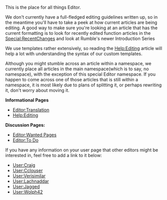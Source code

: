 This is the place for all things Editor.

We don't currently have a full-fledged editing guidelines written up, so
in the meantime you'll have to take a peek at how current articles are
being editing. A good way to make sure you're looking at an article that
has the current formatting is to look for recently edited function
articles in the
[Special:RecentChanges](Special:RecentChanges "wikilink") and look at
Rumble's newer Introduction Series

We use templates rather extensively, so reading the
[Help:Editing](Help:Editing "wikilink") article will help a lot with
understanding the syntax of our custom templates.

Although you might stumble across an article within a namespace, we
currently place all articles in the main namespace(which is to say, no
namespace), with the exception of this special Editor namespace. If you
happen to come across one of those articles that is still within a
namespace, it is most likely due to plans of splitting it, or perhaps
rewriting it, don't worry about moving it.

**Informational Pages**

  - [Editor:Translation](Editor:Translation "wikilink")
  - [Help:Editing](Help:Editing "wikilink")

**Discussion Pages:**

  - [Editor:Wanted Pages](Editor:Wanted_Pages "wikilink")
  - [Editor:To Do](Editor:To_Do "wikilink")

If you have any information on your user page that other editors might
be interested in, feel free to add a link to it below:

  - [User:Craig](User:Craig "wikilink")
  - [User:Cclouser](User:Cclouser "wikilink")
  - [User:Verisimilar](User:Verisimilar "wikilink")
  - [User:Lachnaddar](User:Lachnaddar "wikilink")
  - [User:Jagged](User:Jagged "wikilink")
  - [User:Wolph42](User:Wolph42 "wikilink")